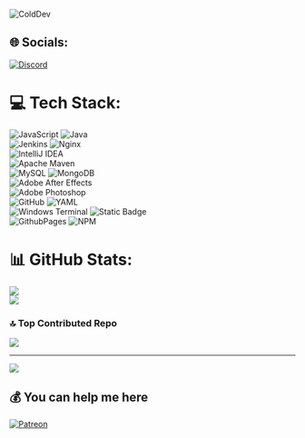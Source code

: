 ![ColdDev](https://imgur.com/9J5FHtB.png)
## 🌐 Socials:
[![Discord](https://img.shields.io/badge/Discord-%237289DA.svg?logo=discord&logoColor=white)](https://discord.colddev.dev)

# 💻 Tech Stack:
![JavaScript](https://img.shields.io/badge/JavaScript-%23323330.svg?style=flat&logo=javascript&logoColor=%23F7DF1E)
![Java](https://img.shields.io/badge/Java-%23ED8B00.svg?style=flat&logo=openjdk&logoColor=white) <br>
![Jenkins](https://img.shields.io/badge/Jenkins-%232C5263.svg?style=flat&logo=jenkins&logoColor=white)
![Nginx](https://img.shields.io/badge/Nginx-%23009639.svg?style=flat&logo=nginx&logoColor=white) <br>
![IntelliJ IDEA](https://img.shields.io/badge/IntelliJIDEA-000000.svg?style=for-the-badge&logo=intellij-idea&logoColor=white)<br>
![Apache Maven](https://img.shields.io/badge/Apache%20Maven-C71A36?style=flat&logo=Apache%20Maven&logoColor=white) <br>
![MySQL](https://img.shields.io/badge/MySQL-4479A1.svg?style=flat&logo=mysql&logoColor=white)
![MongoDB](https://img.shields.io/badge/MongoDB-%234ea94b.svg?style=flat&logo=mongodb&logoColor=white) <br>
![Adobe After Effects](https://img.shields.io/badge/Adobe%20After%20Effects-9999FF.svg?style=flat&logo=Adobe%20After%20Effects&logoColor=white)<br>
![Adobe Photoshop](https://img.shields.io/badge/Adobe%20Photoshop-%2331A8FF.svg?style=flat&logo=adobe%20photoshop&logoColor=white) <br>
![GitHub](https://img.shields.io/badge/GitHub-%23121011.svg?style=flat&logo=github&logoColor=white) 
![YAML](https://img.shields.io/badge/YAML-%23ffffff.svg?style=flat&logo=yaml&logoColor=151515) <br>
![Windows Terminal](https://img.shields.io/badge/Windows%20Terminal-%234D4D4D.svg?style=flat&logo=windows-terminal&logoColor=white) 
![Static Badge](https://img.shields.io/badge/Linux_Terminal-a?logo=linux&logoSize=large&color=303444) <br>
![GithubPages](https://img.shields.io/badge/GitHub%20Pages-121013?style=flat&logo=github&logoColor=white) 
![NPM](https://img.shields.io/badge/NPM-%23CB3837.svg?style=flat&logo=npm&logoColor=white) <br>

# 📊 GitHub Stats:
![](https://github-readme-stats.vercel.app/api?username=padrewin&theme=midnight-purple&hide_border=false&include_all_commits=true&count_private=true)<br/>
![](https://github-readme-streak-stats.herokuapp.com/?user=padrewin&theme=midnight-purple&hide_border=false)<br/>

### 🔝 Top Contributed Repo
![](https://github-contributor-stats.vercel.app/api?username=padrewin&limit=5&theme=midnight-purple&combine_all_yearly_contributions=true)

---
[![](https://visitcount.itsvg.in/api?id=padrewin&icon=0&color=6)](https://visitcount.itsvg.in)

  ## 💰 You can help me here
  [![Patreon](https://img.shields.io/badge/Patreon-F96854?style=for-the-badge&logo=patreon&logoColor=white)](https://patreon.com/ColdDevelopment) 
